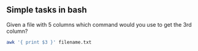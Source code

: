 ## Simple tasks in bash

Given a file with 5 columns which command would you use to get the 3rd column?

```bash
awk '{ print $3 }' filename.txt
```
